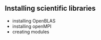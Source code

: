## Installing scientific libraries

   - installing OpenBLAS
   - installing openMPI
   - creating modules

